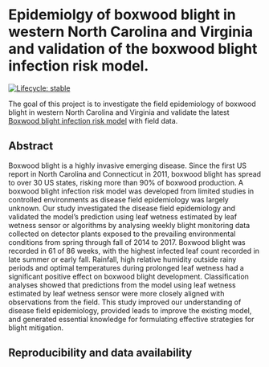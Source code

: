
# Epidemiolgy of boxwood blight in western North Carolina and Virginia and validation of the boxwood blight infection risk model.

<!-- badges: start -->
[![Lifecycle: stable](https://img.shields.io/badge/lifecycle-stable-brightgreen.svg)](https://www.tidyverse.org/lifecycle/#stable) 
<!-- badges: end -->

The goal of this project is to investigate the field epidemiology of boxwood blight in western North Carolina and Virginia and validate the latest [Boxwood blight infection risk model](https://uspest.org/wea/Boxwood_blight_model_instructions.pdf) with field data.

## Abstract

Boxwood blight is a highly invasive emerging disease. Since the first US report in North Carolina and Connecticut in 2011, boxwood blight has spread to over 30 US states, risking more than 90% of boxwood production. A boxwood blight infection risk model was developed from limited studies in controlled environments as disease field epidemiology was largely unknown. Our study investigated the disease field epidemiology and validated the model’s prediction using leaf wetness estimated by leaf wetness sensor or algorithms by analysing weekly blight monitoring data collected on detector plants exposed to the prevailing environmental conditions from spring through fall of 2014 to 2017. Boxwood blight was recorded in 61 of 86 weeks, with the highest infected leaf count recorded in late summer or early fall. Rainfall, high relative humidity outside rainy periods and optimal temperatures during prolonged leaf wetness had a significant positive effect on boxwood blight development. Classification analyses showed that predictions from the model using leaf wetness estimated by leaf wetness sensor were more closely aligned with observations from the field. This study improved our understanding of disease field epidemiology, provided leads to improve the existing model, and generated essential knowledge for formulating effective strategies for blight mitigation. 

## Reproducibility and data availability



